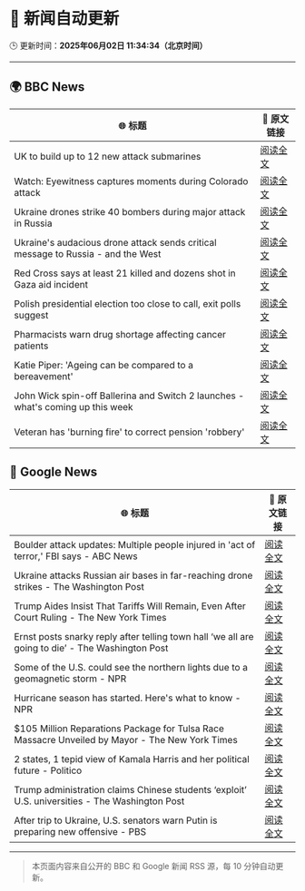 # 🧠 新闻自动更新

🕒 更新时间：**2025年06月02日 11:34:34（北京时间）**

---

## 🌍 BBC News

| 🌐 标题 | 🔗 原文链接 |
|--------|-------------|
| UK to build up to 12 new attack submarines | [阅读全文](https://www.bbc.com/news/articles/c4g2jr1m49no) |
| Watch: Eyewitness captures moments during Colorado attack | [阅读全文](https://www.bbc.com/news/videos/cev478djx4zo) |
| Ukraine drones strike 40 bombers during major attack in Russia | [阅读全文](https://www.bbc.com/news/articles/c1ld7ppre9vo) |
| Ukraine's audacious drone attack sends critical message to Russia - and the West | [阅读全文](https://www.bbc.com/news/articles/c0r1jv0rn0ko) |
| Red Cross says at least 21 killed and dozens shot in Gaza aid incident | [阅读全文](https://www.bbc.com/news/articles/c991j01lym3o) |
| Polish presidential election too close to call, exit polls suggest | [阅读全文](https://www.bbc.com/news/articles/cx27897vedno) |
| Pharmacists warn drug shortage affecting cancer patients | [阅读全文](https://www.bbc.com/news/articles/c3wdlxdj6x3o) |
| Katie Piper: 'Ageing can be compared to a bereavement' | [阅读全文](https://www.bbc.com/news/articles/cx2j0jy7lreo) |
| John Wick spin-off Ballerina and Switch 2 launches - what's coming up this week | [阅读全文](https://www.bbc.com/news/articles/cp8dzjj511qo) |
| Veteran has 'burning fire' to correct pension 'robbery' | [阅读全文](https://www.bbc.com/news/articles/c2d5l7k3p31o) |

## 📰 Google News

| 🌐 标题 | 🔗 原文链接 |
|--------|-------------|
| Boulder attack updates: Multiple people injured in 'act of terror,' FBI says - ABC News | [阅读全文](https://news.google.com/rss/articles/CBMiogFBVV95cUxQM2JBUFk3QnU2QnNjNFpNV3N2NWZHRjlLUExSQ2hDb0cwWWVNM1JsLV9TU3NPOWt5aE5tVGlycC1sbkJNZE1vTjRCeGNiaEloTE1uXzU0N2VJZy1YdXI0b3Q1NDJRRTVBT05fVHZpc21WS3hOOGFvNGNGSG45SkNCT0pVZDB1V3JLaTZpY24yai1CWlB6bXlpcFR5OHdzVjAtR1HSAacBQVVfeXFMT2dTWUhXLUxuNVRTb2huRmdaMDktT2didGY2RGdVdlpiTVNmeEZpXzRyTTFtMXRfaUJNSG52cVRBRHE0Z0twX1VUbFFqZ2JUX2tWOFFKUjB4aWpjMm5tUkRnUGJkUXB6Vkh0UXlPcUc2YzRuOVp4TDlxbHNMU25yYTcyVUpIWlZqbWhIUHVnZHZycWdyOWdnYXg4SDM0bDk0Q0tCUE1SdVE?oc=5) |
| Ukraine attacks Russian air bases in far-reaching drone strikes - The Washington Post | [阅读全文](https://news.google.com/rss/articles/CBMikgFBVV95cUxNV2c4cGtWY3pJSDd4NjhyWmoycW8wa1lvUDF1SE1uREFmSmRIQlNXMllISEpCbVlVWWFaTF9tcUpyRFFNNGFJNjkwMmdsZGIzVjVUVFJqa1pjM3h1R3RHazZUZjBOczBob0hkS0dvSmFfZ1gyZzB6Q25vZVZPMFNseUZZQWRWOVdQa2NUSGNEdEJTZw?oc=5) |
| Trump Aides Insist That Tariffs Will Remain, Even After Court Ruling - The New York Times | [阅读全文](https://news.google.com/rss/articles/CBMikAFBVV95cUxPOURqYndkZkVGUUZTR2prbzUtQW0xeTQwakV3aVVBZ3htU1daczh3RWZEU0xLRU9rT3ZXTl81REFiUkZydGtnakFZSURnWm1Tb3pDRnI0d3lWcjdHSWNNRTV1bnp4UTFZVjlUc1lLQW9PblpzM25YUjdIdnd3b1ppbjdxS3NPZ3Z5eEg2SXRlU3k?oc=5) |
| Ernst posts snarky reply after telling town hall ‘we all are going to die’ - The Washington Post | [阅读全文](https://news.google.com/rss/articles/CBMihwFBVV95cUxQWDI1bWZGblV0NjdhcTdRdDlwZW1fY0w5Wk9wTi12M3ZBNnZQWi1rcmkyWW1wUVhZZWpCZ1I0N0N2R3k2eE9mNG1oc2I0dEZvYWd1YnBFY3lBbmU3X0tlcWtJZEVndFdicUR6OG1sV0FaczJHS2NfZTJWSXduNGhxX3JXZHdvVnM?oc=5) |
| Some of the U.S. could see the northern lights due to a geomagnetic storm - NPR | [阅读全文](https://news.google.com/rss/articles/CBMijwFBVV95cUxQZ2FYQVJ4bXc2Z2ZIOHl2NW9KLWJUbFAzSEVPNnVzdjh1cWQ3NnlFaktvR2wtSEJrWjQtVGVMM3RLNVdpQjdrbG05Wk9Vbl94M3RySEo4R3A3NGszVXFhMWNhUlJUU2pMTE5Vd1BqSzdhbXFlZDRTaWVlT0hiMnRhMElRWnBlX2FDUGVnd0tONA?oc=5) |
| Hurricane season has started. Here's what to know - NPR | [阅读全文](https://news.google.com/rss/articles/CBMingFBVV95cUxQTXJBWGlGWXR1bnAzNnVZWmdxOEJaLVhqWUpIQnZNNTBxSHBxSUNWaW83LXlKWWJNSDJHNFNnTjFSWV9La2x0SEQzOGxudHVPNFRJMVNkczFqaWxxZ3htZjk0NVZIYWx1NFFvZDdraXdEZTRTVkZaaFNnU2tVd3h1ZTFDejEzN2gzMkxSbEtkVGhHYnhkbURGZUZTa3pldw?oc=5) |
| $105 Million Reparations Package for Tulsa Race Massacre Unveiled by Mayor - The New York Times | [阅读全文](https://news.google.com/rss/articles/CBMif0FVX3lxTE9QejlCalBKb2pqYkwyQVhhd05lM0JvV1d3R0dpRVFHQzBROGRZRDBJMmJwTkxiT0xCNU1uR3lrYXFITjk5bzQ2M3ZyTWxER1RVb0ZmMzQxVjdEMlRHd3JPeVZJclNjejNxWU5LY3FlQ2dMbGM4ajVpNVdnb2tzMzA?oc=5) |
| 2 states, 1 tepid view of Kamala Harris and her political future - Politico | [阅读全文](https://news.google.com/rss/articles/CBMioAFBVV95cUxPaEwyTS1lR0hkX09wYmRuWkxXMlJFc2tDU1EwTllGZU1aR3B2NlkwbHVIa1d1WER5YmJuQ1R4SDVnRzlDNXRxaFNvZGpWNG1VRm5OV09QWE1IeXNjUGdWUFBMWkpLb01lRzk1YjZTZEVPSGRHcFlNanMyTzIxUWk1aExoR09DLXhEM010SHNiNmFCaEY0am1OZ015WEtyR3dS?oc=5) |
| Trump administration claims Chinese students ‘exploit’ U.S. universities - The Washington Post | [阅读全文](https://news.google.com/rss/articles/CBMipgFBVV95cUxOVWpteEo0MlBDNnpSeUJHS0ZXOE5ENTZqMUhYeDRjREhMd0huWUZ3UHBVT1pUMWduUjFqcnM3dDMyVDdFdHNsazJGNTc3MnBJa09NRklMUGxqSWtjc09EQ0ZVOUlIQTdPMURxdzZvUWpUX0t0NzdaZEtMSGhMSXQ2X3M4dzhBZXNobE5UbElVM2tVQXM1ZG1abE0ycUxsRGstSmpTaEpR?oc=5) |
| After trip to Ukraine, U.S. senators warn Putin is preparing new offensive - PBS | [阅读全文](https://news.google.com/rss/articles/CBMirwFBVV95cUxOc3NaT3IzQV9IWWxudUZmeXNYWXB6aFlLNEd5elpMSWx0UThid2c2M1BZUVZ2YWxLcmFFUEZadmlRWFkzLUtLTjJkb040aEpac01feGlBT2NpdnU4MmUtcmdCc3FOa0RkSDliNVhVdXBycHM4b3ZJTDdSRU15Q25KR045TTlsa3dSYjhtVTdzVW1vd050enduSXFIaVdDc2x6VGdJZW9veldiMFBRdFJr?oc=5) |

---
> 本页面内容来自公开的 BBC 和 Google 新闻 RSS 源，每 10 分钟自动更新。